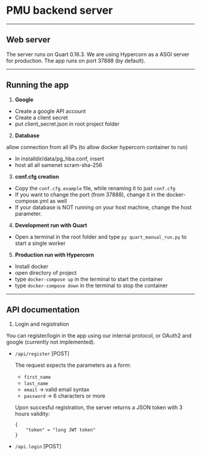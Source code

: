 # PMU backend server

---

## Web server

The server runs on Quart 0.16.3.
We are using Hypercorn as a ASGI server for production.
The app runs on port 37888 (by default).

---

## Running the app

1. **Google**

- Create a google API account
- Create a client secret
- put client_secret.json in root project folder

2. **Database**

allow connection from all IPs (to allow docker hypercorn container to run)
- In installdir/data/pg_hba.conf, insert
- host all             all              samenet              scram-sha-256

3. **conf.cfg creation**

- Copy the `conf.cfg.example` file, while renaming it to just `conf.cfg`
- If you want to change the port (from 37888), change it in the docker-compose.yml as well
- If your database is NOT running on your host machine, change the host parameter.

4. **Development run with Quart**

- Open a terminal in the root folder and type `py quart_manual_run.py` to start a single worker

5. **Production run with Hypercorn**

- Install docker
- open directory of project
- type `docker-compose up` in the terminal to start the container
- type `docker-compose down` in the terminal to stop the container

---

## API documentation

1. Login and registration

You can register/login in the app using our internal protocol, or OAuth2 and google (currently not implemented).

- `/api/register` [POST]

    The request expects the parameters as a form:
    - `first_name`
    - `last_name`
    - `email` -> valid email syntax
    - `password` -> 6 characters or more

    Upon succesful registration, the server returns a JSON token with 3 hours validity:
    ```
    {
        "token" = "long JWT token"
    }
    ```

- `/api.login` [POST]